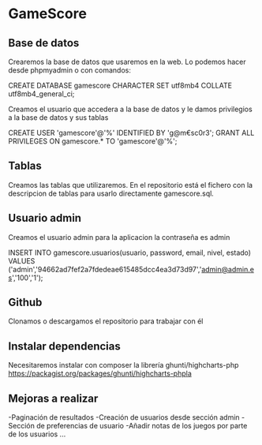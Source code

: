 # GameScore

## Base de datos

Crearemos la base de datos que usaremos en la web. Lo podemos hacer desde phpmyadmin o con comandos:

CREATE DATABASE gamescore CHARACTER SET utf8mb4 COLLATE utf8mb4_general_ci;

Creamos el usuario que accedera a la base de datos y le damos privilegios a la base de datos y sus tablas

CREATE USER 'gamescore'@'%' IDENTIFIED BY 'g@m€sc0r3';
GRANT ALL PRIVILEGES ON gamescore.* TO 'gamescore'@'%';

## Tablas
Creamos las tablas que utilizaremos. En el repositorio está el fichero con la descripcion de tablas para usarlo directamente gamescore.sql.

## Usuario admin
Creamos el usuario admin para la aplicacion la contraseña es admin

INSERT INTO gamescore.usuarios(usuario, password, email, nivel, estado) VALUES ('admin','94662ad7fef2a7fdedeae615485dcc4ea3d73d97','admin@admin.es','100','1');

## Github
Clonamos o descargamos el repositorio para trabajar con él

## Instalar dependencias
Necesitaremos instalar con composer la librería ghunti/highcharts-php https://packagist.org/packages/ghunti/highcharts-phpla

## Mejoras a realizar
-Paginación de resultados
-Creación de usuarios desde sección admin
-Sección de preferencias de usuario
-Añadir notas de los juegos por parte de los usuarios
...



